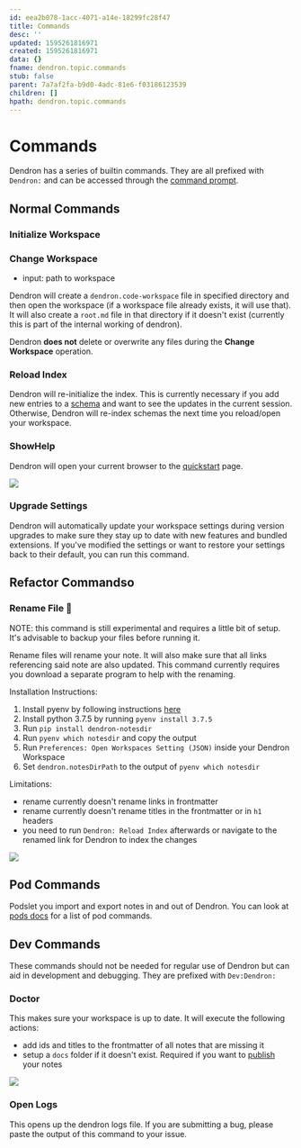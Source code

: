 ```yaml
---
id: eea2b078-1acc-4071-a14e-18299fc28f47
title: Commands
desc: ''
updated: 1595261816971
created: 1595261816971
data: {}
fname: dendron.topic.commands
stub: false
parent: 7a7af2fa-b9d0-4adc-81e6-f03186123539
children: []
hpath: dendron.topic.commands
---
```

# Commands

Dendron has a series of builtin commands. They are all prefixed with `Dendron:` and can be accessed through the [command prompt](https://www.dendron.so/notes/c6fd6bc4-7f75-4cbb-8f34-f7b99bfe2d50.html#command-bar).

## Normal Commands

### Initialize Workspace

### Change Workspace
- input: path to workspace

Dendron will create a `dendron.code-workspace` file in specified directory and then open the workspace (if a workspace file already exists, it will use that). It will also create a `root.md` file in that directory if it doesn't exist (currently this is part of the internal working of dendron).

Dendron **does not** delete or overwrite any files during the **Change Workspace** operation.

### Reload Index

Dendron will re-initialize the index. This is currently necessary if you add new entries to a [schema](c5e5adde-5459-409b-b34d-a0d75cbb1052) and want to see the updates in the current session. Otherwise, Dendron will re-index schemas the next time you reload/open your workspace.

### ShowHelp

Dendron will open your current browser to the [quickstart](e86ac3ab-dbe1-47a1-bcd7-9df0d0490b40) page. 

<a href="https://www.loom.com/share/b81ce02f30b84d79b92584f339184a00">
<img style="" src="https://cdn.loom.com/sessions/thumbnails/b81ce02f30b84d79b92584f339184a00-with-play.gif"> 
</a>

### Upgrade Settings

Dendron will automatically update your workspace settings during version upgrades to make sure they stay up to date with new features and bundled extensions. If you've modified the settings or want to restore your settings back to their default, you can run this command.

## Refactor Commandso

### Rename File 🚧

NOTE: this command is still experimental and requires a little bit of setup. It's advisable to backup your files before running it. 

Rename files will rename your note. It will also make sure that all links referencing said note are also updated. This command currently requires you download a separate program to help with the renaming. 

Installation Instructions:
1. Install pyenv by following instructions [here](https://github.com/pyenv/pyenv)
1. Install python 3.7.5 by running `pyenv install 3.7.5`
1. Run `pip install dendron-notesdir`
1. Run `pyenv which notesdir` and copy the output 
5. Run `Preferences: Open Workspaces Setting (JSON)` inside your Dendron Workspace
6. Set `dendron.notesDirPath` to the output of `pyenv which notesdir`

Limitations:
- rename currently doesn't rename links in frontmatter
- rename currently doesn't rename titles in the frontmatter or in `h1` headers
- you need to run `Dendron: Reload Index` afterwards or navigate to the renamed link for Dendron to index the changes

![](https://foundation-prod-assetspublic53c57cce-8cpvgjldwysl.s3-us-west-2.amazonaws.com/assets/images/command-rename.gif)


## Pod Commands

Podslet you import and export notes in and out of Dendron. You can look at [pods docs](66727a39-d0a7-449b-a10d-f6c438185d7f) for a list of pod commands.

## Dev Commands

These commands should not be needed for regular use of Dendron but can aid in development and debugging. They are prefixed with `Dev:Dendron:`

### Doctor 

This makes sure your workspace is up to date. It will execute the following actions:
- add ids and titles to the frontmatter of all notes that are missing it
- setup a `docs` folder if it doesn't exist. Required if you want to [publish](73d395c9-5041-4d0d-9db7-080d9586136e) your notes

<a href="https://www.loom.com/share/bd045f708f8e474193de8e3de0dc820f"> 
<img style="" src="https://cdn.loom.com/sessions/thumbnails/bd045f708f8e474193de8e3de0dc820f-with-play.gif"> 
</a>

###  Open Logs

This opens up the dendron logs file. If you are submitting a bug, please paste the output of this command to your issue.

